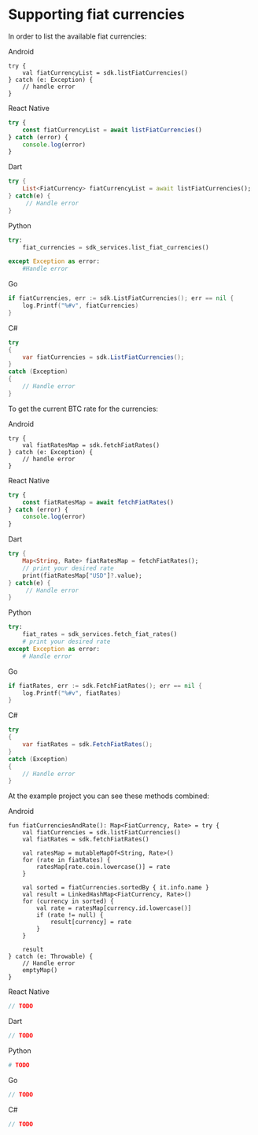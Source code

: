 # Supporting fiat currencies

In order to list the available fiat currencies:

<custom-tabs category="lang">
<div slot="title">Android</div>
<section>

```kotlin,ignore
try {
    val fiatCurrencyList = sdk.listFiatCurrencies()
} catch (e: Exception) {
    // handle error
}
```
</section>

<div slot="title">React Native</div>
<section>

```typescript
try {
    const fiatCurrencyList = await listFiatCurrencies()
} catch (error) {
    console.log(error)
}
```
</section>

<div slot="title">Dart</div>
<section>

```dart
try {
    List<FiatCurrency> fiatCurrencyList = await listFiatCurrencies();
} catch(e) {
     // Handle error
}
```
</section>

<div slot="title">Python</div>
<section>

```python
try: 
    fiat_currencies = sdk_services.list_fiat_currencies()

except Exception as error:
    #Handle error
```
</section>

<div slot="title">Go</div>
<section>

```go
if fiatCurrencies, err := sdk.ListFiatCurrencies(); err == nil {
    log.Printf("%#v", fiatCurrencies)
}
```
</section>

<div slot="title">C#</div>
<section>

```cs
try 
{
    var fiatCurrencies = sdk.ListFiatCurrencies();
} 
catch (Exception) 
{
    // Handle error
}
```
</section>
</custom-tabs>

To get the current BTC rate for the currencies:

<custom-tabs category="lang">
<div slot="title">Android</div>
<section>

```kotlin,ignore
try {
    val fiatRatesMap = sdk.fetchFiatRates()
} catch (e: Exception) {
    // handle error
}
```
</section>

<div slot="title">React Native</div>
<section>

```typescript
try {
    const fiatRatesMap = await fetchFiatRates()
} catch (error) {
    console.log(error)
}
```
</section>

<div slot="title">Dart</div>
<section>

```dart
try {
    Map<String, Rate> fiatRatesMap = fetchFiatRates();
    // print your desired rate 
    print(fiatRatesMap["USD"]?.value);
} catch(e) {
     // Handle error
}
```
</section>

<div slot="title">Python</div>
<section>

```python
try:
    fiat_rates = sdk_services.fetch_fiat_rates()
    # print your desired rate 
except Exception as error:
    # Handle error
```
</section>

<div slot="title">Go</div>
<section>

```go
if fiatRates, err := sdk.FetchFiatRates(); err == nil {
    log.Printf("%#v", fiatRates)
}
```
</section>

<div slot="title">C#</div>
<section>

```cs
try 
{
    var fiatRates = sdk.FetchFiatRates();
} 
catch (Exception) 
{
    // Handle error
}
```
</section>
</custom-tabs>

At the example project you can see these methods combined:

<custom-tabs category="lang">
<div slot="title">Android</div>
<section>

```kotlin,ignore
fun fiatCurrenciesAndRate(): Map<FiatCurrency, Rate> = try {
    val fiatCurrencies = sdk.listFiatCurrencies()
    val fiatRates = sdk.fetchFiatRates()

    val ratesMap = mutableMapOf<String, Rate>()
    for (rate in fiatRates) {
        ratesMap[rate.coin.lowercase()] = rate
    }

    val sorted = fiatCurrencies.sortedBy { it.info.name }
    val result = LinkedHashMap<FiatCurrency, Rate>()
    for (currency in sorted) {
        val rate = ratesMap[currency.id.lowercase()]
        if (rate != null) {
            result[currency] = rate
        }
    }

    result
} catch (e: Throwable) {
    // Handle error
    emptyMap()
}
```
</section>

<div slot="title">React Native</div>
<section>

```typescript
// TODO
```
</section>

<div slot="title">Dart</div>
<section>

```dart
// TODO
```
</section>

<div slot="title">Python</div>
<section>

```python
# TODO
```
</section>

<div slot="title">Go</div>
<section>

```go
// TODO
```
</section>

<div slot="title">C#</div>
<section>

```cs
// TODO
```
</section>
</custom-tabs>